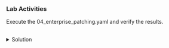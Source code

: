 ### Lab Activities

Execute the 04_enterprise_patching.yaml and verify the results.

<br>
<details>
<summary>Solution</summary>

```plain
ansible-playbook -i /root/HPC_Deploy/hosts /root/HPC_Deploy/04_enterprise_patching.yaml
```{{exec}}

Does this execute and what output do you see?


</details>